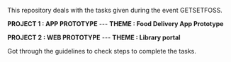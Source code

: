 
This repository deals with the tasks given during the event GETSETFOSS.

**PROJECT 1 :   APP PROTOTYPE**
 --- **THEME : Food Delivery App Prototype**


**PROJECT 2 :  WEB PROTOTYPE**
 --- **THEME : Library portal**
 
 Got through the guidelines to check steps to complete the tasks.

